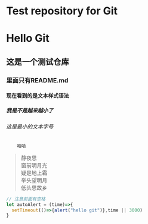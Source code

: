 Test repository for Git
==============================
# Hello Git
## 这是一个测试仓库
### 里面只有README.md
#### 现在看到的是文本样式语法
##### 我是不是越来越小了
###### 这是最小的文本字号
		哈哈

		
>静夜思<br/>
>窗前明月光<br/>
>疑是地上霜<br/>
>举头望明月  
>低头思故乡

``` javascript
// 注意前面有空格
let autoAlert = (time)=>{
  setTimeout(()=>{alert("hello git")},time || 3000)
}
```